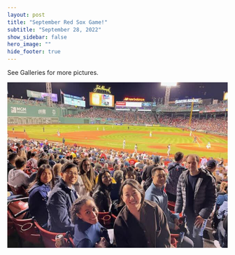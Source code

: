 ```yaml
---
layout: post
title: "September Red Sox Game!"
subtitle: "September 28, 2022"
show_sidebar: false
hero_image: ""
hide_footer: true
---
```


See Galleries for more pictures.

![Image](/img/news-images/parklab_fenwaypark_game1.jpg)

